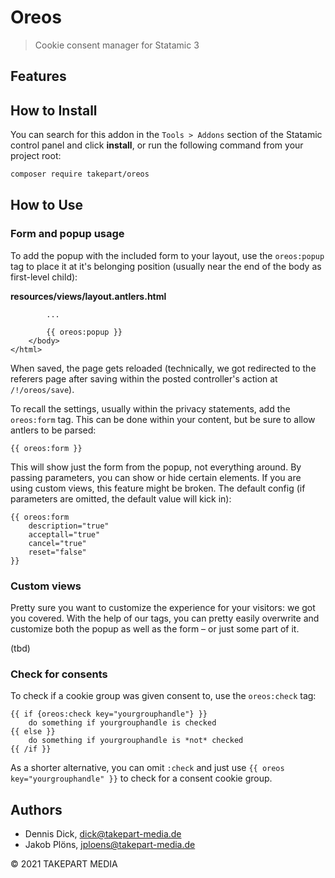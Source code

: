 # Oreos

> Cookie consent manager for Statamic 3

## Features

## How to Install

You can search for this addon in the `Tools > Addons` section of the Statamic control panel and click **install**, or run the following command from your project root:

``` bash
composer require takepart/oreos
```

## How to Use

### Form and popup usage

To add the popup with the included form to your layout, use the `oreos:popup` tag to place it at it's belonging position (usually near the end of the body as first-level child):

**resources/views/layout.antlers.html**
```
        ...

        {{ oreos:popup }}
    </body>
</html>
```

When saved, the page gets reloaded (technically, we got redirected to the referers page after saving within the posted controller's action at `/!/oreos/save`).

To recall the settings, usually within the privacy statements, add the `oreos:form` tag. This can be done within your content, but be sure to allow antlers to be parsed:

```
{{ oreos:form }}
```

This will show just the form from the popup, not everything around. By passing parameters, you can show or hide certain elements. If you are using custom views, this feature might be broken. The default config (if parameters are omitted, the default value will kick in):

```
{{ oreos:form
    description="true"
    acceptall="true"
    cancel="true"
    reset="false"
}}
```

### Custom views

Pretty sure you want to customize the experience for your visitors: we got you covered. With the help of our tags, you can pretty easily overwrite and customize both the popup as well as the form – or just some part of it.

(tbd)

### Check for consents

To check if a cookie group was given consent to, use the `oreos:check` tag:

```
{{ if {oreos:check key="yourgrouphandle"} }}
    do something if yourgrouphandle is checked
{{ else }}
    do something if yourgrouphandle is *not* checked
{{ /if }}
```

As a shorter alternative, you can omit `:check` and just use `{{ oreos key="yourgrouphandle" }}` to check for a consent cookie group.

## Authors

- Dennis Dick, <dick@takepart-media.de>
- Jakob Plöns, <jploens@takepart-media.de>

© 2021 TAKEPART MEDIA
